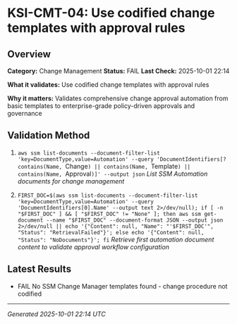 # KSI-CMT-04: Use codified change templates with approval rules

## Overview

**Category:** Change Management
**Status:** FAIL
**Last Check:** 2025-10-01 22:14

**What it validates:** Use codified change templates with approval rules

**Why it matters:** Validates comprehensive change approval automation from basic templates to enterprise-grade policy-driven approvals and governance

## Validation Method

1. `aws ssm list-documents --document-filter-list 'key=DocumentType,value=Automation' --query 'DocumentIdentifiers[?contains(Name, `Change`) || contains(Name, `Template`) || contains(Name, `Approval`)]' --output json`
   *List SSM Automation documents for change management*

2. `FIRST_DOC=$(aws ssm list-documents --document-filter-list 'key=DocumentType,value=Automation' --query 'DocumentIdentifiers[0].Name' --output text 2>/dev/null); if [ -n "$FIRST_DOC" ] && [ "$FIRST_DOC" != "None" ]; then aws ssm get-document --name "$FIRST_DOC" --document-format JSON --output json 2>/dev/null || echo '{"Content": null, "Name": "'$FIRST_DOC'", "Status": "RetrievalFailed"}'; else echo '{"Content": null, "Status": "NoDocuments"}'; fi`
   *Retrieve first automation document content to validate approval workflow configuration*

## Latest Results

- FAIL No SSM Change Manager templates found - change procedure not codified

---
*Generated 2025-10-01 22:14 UTC*